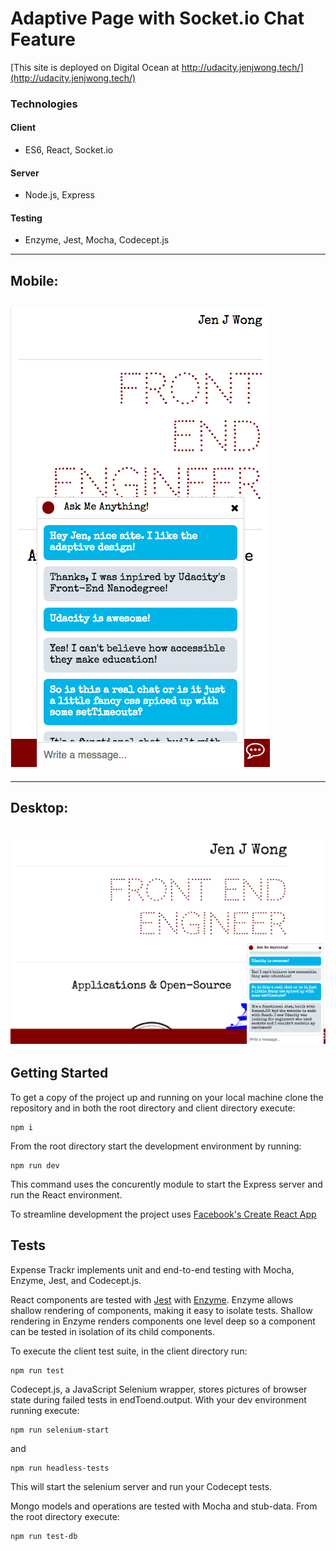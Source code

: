 # Adaptive Page with Socket.io Chat Feature

[This site is deployed on Digital Ocean at http://udacity.jenjwong.tech/](http://udacity.jenjwong.tech/)

### Technologies

#### Client
* ES6, React, Socket.io

#### Server
* Node.js, Express

#### Testing
* Enzyme, Jest, Mocha, Codecept.js

---
## Mobile:
![Mobile](https://github.com/jenjwong/udacity-sockets/blob/master/client/src/images/mobileScreen.png)
---
---
## Desktop:
![Desktop](https://github.com/jenjwong/udacity-sockets/blob/master/client/src/images/largeScreen.png)
---

## Getting Started

To get a copy of the project up and running on your local machine clone the repository and in both the root directory and client directory execute:
```
npm i
```
From the root directory start the development environment by running:
```
npm run dev
```
This command uses the concurently module to start the Express server and run the React environment. 

To streamline development the project uses [Facebook's Create React App](https://github.com/facebookincubator/create-react-app)

## Tests

Expense Trackr implements unit and end-to-end testing with Mocha, Enzyme, Jest, and Codecept.js.

React components are tested with [Jest](https://facebook.github.io/jest/) with [Enzyme](https://github.com/airbnb/enzyme). Enzyme allows shallow rendering of components, making it easy to isolate tests. Shallow rendering in Enzyme renders components one level deep so a component can be tested in isolation of its child components. 

To execute the client test suite, in the client directory run:
```
npm run test
```

Codecept.js, a JavaScript Selenium wrapper, stores pictures of browser state during failed tests in endToend.output. With your dev environment running execute:
```
npm run selenium-start
```
and
```
npm run headless-tests
```
This will start the selenium server and run your Codecept tests.

Mongo models and operations are tested with Mocha and stub-data. From the root directory execute:
```
npm run test-db
```
